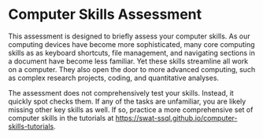 # Computer Skills Assessment
This assessment is designed to briefly assess your computer skills. As our computing devices have become more sophisticated, many core computing skills as as keyboard shortcuts, file management, and navigating sections in a document have become less familiar. Yet these skills streamline all work on a computer. They also open the door to more advanced computing, such as complex research projects, coding, and quantitative analyses.

The assessment does not comprehensively test your skills. Instead, it quickly spot checks them. If any of the tasks are unfamiliar, you are likely missing other key skills as well. If so, practice a more comprehensive set of computer skills in the tutorials at https://swat-ssql.github.io/computer-skills-tutorials.
